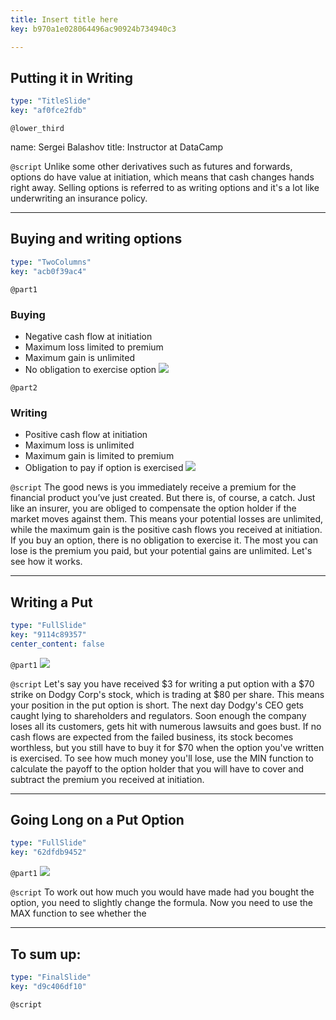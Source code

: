 ```yaml
---
title: Insert title here
key: b970a1e028064496ac90924b734940c3

---
```

## Putting it in Writing

```yaml
type: "TitleSlide"
key: "af0fce2fdb"
```

`@lower_third`

name: Sergei Balashov
title: Instructor at DataCamp


`@script`
Unlike some other derivatives such as futures and forwards, options do have value at initiation, which means that cash changes hands right away. Selling options is referred to as writing options and it's a lot like underwriting an insurance policy.


---
## Buying and writing options

```yaml
type: "TwoColumns"
key: "acb0f39ac4"
```

`@part1`
### Buying

- Negative cash flow at initiation
- Maximum loss limited to premium
- Maximum gain is unlimited
- No obligation to exercise option
![](https://assets.datacamp.com/production/repositories/4160/datasets/7e364cd29333c22602942ae1ec4e20b3bcd27b1c/alone-bills-cash-1435192.jpg)


`@part2`
### Writing
- Positive cash flow at initiation
- Maximum loss is unlimited
- Maximum gain is limited to premium
- Obligation to pay if option is exercised
![](https://assets.datacamp.com/production/repositories/4160/datasets/cbb52f3a6b446d444560db0ae89069f595618d57/bind-blank-blank-page-315790.jpg)


`@script`
The good news is you immediately receive a premium for the financial product you’ve just created. But there is, of course, a catch. Just like an insurer, you are obliged to compensate the option holder if the market moves against them. This means your potential losses are unlimited, while the maximum gain is the positive cash flows you received at initiation. If you buy an option, there is no obligation to exercise it. The most you can lose is the premium you paid, but your potential gains are unlimited. Let's see how it works.


---
## Writing a Put

```yaml
type: "FullSlide"
key: "9114c89357"
center_content: false
```

`@part1`
![](https://assets.datacamp.com/production/repositories/4160/datasets/b2a6119793c771f2f165c81cb767556f891d9ef1/Screenshot%202018-11-29%20at%2001.23.09.png)


`@script`
Let's say you have received $3 for writing a put option with a $70 strike on Dodgy Corp's stock, which is trading at $80 per share. This means your position in the put option is short. The next day Dodgy's CEO gets caught lying to shareholders and regulators. Soon enough the company loses all its customers, gets hit with numerous lawsuits and goes bust. If no cash flows are expected from the failed business, its stock becomes worthless, but you still have to buy it for $70 when the option you've written is exercised. To see how much money you'll lose, use the MIN function to calculate the payoff to the option holder that you will have to cover and subtract the premium you received at initiation.


---
## Going Long on a Put Option

```yaml
type: "FullSlide"
key: "62dfdb9452"
```

`@part1`
![](https://assets.datacamp.com/production/repositories/4160/datasets/36403e9f492cac6f507d0dbd6a16f7025db2eec7/Screenshot%202018-11-29%20at%2001.48.53.png)


`@script`
To work out how much you would have made had you bought the option, you need to slightly change the formula. Now you need to use the MAX function to see whether the


---
## To sum up:






```yaml
type: "FinalSlide"
key: "d9c406df10"
```

`@script`


